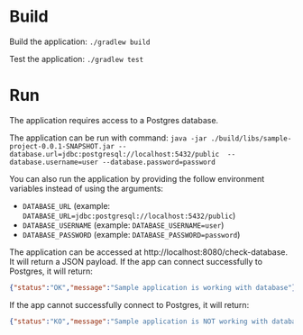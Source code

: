 # Build

Build the application: `./gradlew build`

Test the application: `./gradlew test` 

# Run

The application requires access to a Postgres database.

The application can be run with command: `java -jar ./build/libs/sample-project-0.0.1-SNAPSHOT.jar --database.url=jdbc:postgresql://localhost:5432/public  --database.username=user --database.password=password`

You can also run the application by providing the follow environment variables instead of using the arguments:
- `DATABASE_URL` (example: `DATABASE_URL=jdbc:postgresql://localhost:5432/public`)
- `DATABASE_USERNAME` (example: `DATABASE_USERNAME=user`)
- `DATABASE_PASSWORD` (example: `DATABASE_PASSWORD=password`)

The application can be accessed at http://localhost:8080/check-database. It will return a JSON payload. If the app can connect successfully to Postgres, it will return:

```json
{"status":"OK","message":"Sample application is working with database"}
```

If the app cannot successfully connect to Postgres, it will return:

```json
{"status":"KO","message":"Sample application is NOT working with database. Check logs.."}
```
